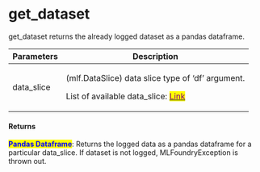 # get\_dataset

get\_dataset returns the already logged dataset as a pandas dataframe.

| Parameters  | Description                                                                                                                                                         |
| ----------- | ------------------------------------------------------------------------------------------------------------------------------------------------------------------- |
| data\_slice | <p>(mlf.DataSlice) data slice type of ‘df’ argument.</p><p>List of available data_slice: <a href="broken-reference"><mark style="color:purple;">Link</mark></a></p> |

#### Returns

<mark style="color:blue;">**Pandas Dataframe**</mark>: Returns the logged data as a pandas dataframe for a particular data\_slice. If dataset is not logged, MLFoundryException is thrown out.
